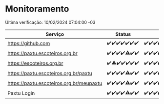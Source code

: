 # Monitoramento

Última verificação: 10/02/2024 07:04:00 -03

|Serviço|Status|Últimas 24h|
|---|---|---|
|https://github.com|<span title="2024-02-03: OK=24">✔️</span><span title="2024-02-04: OK=24">✔️</span><span title="2024-02-05: OK=24">✔️</span><span title="2024-02-06: OK=24">✔️</span><span title="2024-02-07: OK=24">✔️</span><span title="2024-02-08: OK=24">✔️</span><span title="2024-02-09: OK=10">✔️</span>|<span title="09/02/2024 07:06:00 -03 : 200">✔️</span><span title="09/02/2024 08:04:00 -03 : 200">✔️</span><span title="09/02/2024 09:11:00 -03 : 200">✔️</span><span title="09/02/2024 10:04:00 -03 : 200">✔️</span><span title="09/02/2024 11:04:00 -03 : 200">✔️</span><span title="09/02/2024 12:05:00 -03 : 200">✔️</span><span title="09/02/2024 13:07:00 -03 : 200">✔️</span><span title="09/02/2024 14:03:00 -03 : 200">✔️</span><span title="09/02/2024 15:07:00 -03 : 200">✔️</span><span title="09/02/2024 16:02:00 -03 : 200">✔️</span><span title="09/02/2024 17:06:00 -03 : 200">✔️</span><span title="09/02/2024 18:03:00 -03 : 200">✔️</span><span title="09/02/2024 19:06:00 -03 : 200">✔️</span><span title="09/02/2024 20:06:00 -03 : 200">✔️</span><span title="09/02/2024 21:28:00 -03 : 200">✔️</span><span title="09/02/2024 22:36:00 -03 : 200">✔️</span><span title="09/02/2024 23:10:00 -03 : 200">✔️</span><span title="10/02/2024 00:07:00 -03 : 200">✔️</span><span title="10/02/2024 01:07:00 -03 : 200">✔️</span><span title="10/02/2024 02:04:00 -03 : 200">✔️</span><span title="10/02/2024 03:07:00 -03 : 200">✔️</span><span title="10/02/2024 04:06:00 -03 : 200">✔️</span><span title="10/02/2024 05:07:00 -03 : 200">✔️</span><span title="10/02/2024 06:06:00 -03 : 200">✔️</span><span title="10/02/2024 07:04:00 -03 : 200">✔️</span>|
|https://paxtu.escoteiros.org.br|<span title="2024-02-03: OK=24">✔️</span><span title="2024-02-04: OK=24">✔️</span><span title="2024-02-05: OK=24">✔️</span><span title="2024-02-06: OK=24">✔️</span><span title="2024-02-07: OK=23, Falhas=1">⚠️</span><span title="2024-02-08: OK=24">✔️</span><span title="2024-02-09: OK=10">✔️</span>|<span title="09/02/2024 07:06:00 -03 : 200">✔️</span><span title="09/02/2024 08:04:00 -03 : 200">✔️</span><span title="09/02/2024 09:11:00 -03 : 200">✔️</span><span title="09/02/2024 10:04:00 -03 : 200">✔️</span><span title="09/02/2024 11:04:00 -03 : 200">✔️</span><span title="09/02/2024 12:05:00 -03 : 200">✔️</span><span title="09/02/2024 13:07:00 -03 : 200">✔️</span><span title="09/02/2024 14:03:00 -03 : 200">✔️</span><span title="09/02/2024 15:07:00 -03 : 200">✔️</span><span title="09/02/2024 16:02:00 -03 : 200">✔️</span><span title="09/02/2024 17:06:00 -03 : 200">✔️</span><span title="09/02/2024 18:03:00 -03 : 200">✔️</span><span title="09/02/2024 19:06:00 -03 : 200">✔️</span><span title="09/02/2024 20:06:00 -03 : 200">✔️</span><span title="09/02/2024 21:28:00 -03 : 200">✔️</span><span title="09/02/2024 22:36:00 -03 : 200">✔️</span><span title="09/02/2024 23:10:00 -03 : 200">✔️</span><span title="10/02/2024 00:07:00 -03 : 200">✔️</span><span title="10/02/2024 01:07:00 -03 : 200">✔️</span><span title="10/02/2024 02:04:00 -03 : 200">✔️</span><span title="10/02/2024 03:07:00 -03 : 200">✔️</span><span title="10/02/2024 04:06:00 -03 : 200">✔️</span><span title="10/02/2024 05:07:00 -03 : 200">✔️</span><span title="10/02/2024 06:06:00 -03 : 200">✔️</span><span title="10/02/2024 07:04:00 -03 : 200">✔️</span>|
|https://escoteiros.org.br|<span title="2024-02-03: OK=24">✔️</span><span title="2024-02-04: OK=23, Falhas=1">⚠️</span><span title="2024-02-05: OK=24">✔️</span><span title="2024-02-06: OK=24">✔️</span><span title="2024-02-07: OK=24">✔️</span><span title="2024-02-08: OK=24">✔️</span><span title="2024-02-09: OK=10">✔️</span>|<span title="09/02/2024 07:06:00 -03 : 200">✔️</span><span title="09/02/2024 08:04:00 -03 : 200">✔️</span><span title="09/02/2024 09:11:00 -03 : 200">✔️</span><span title="09/02/2024 10:04:00 -03 : 200">✔️</span><span title="09/02/2024 11:04:00 -03 : 200">✔️</span><span title="09/02/2024 12:05:00 -03 : 200">✔️</span><span title="09/02/2024 13:07:00 -03 : 200">✔️</span><span title="09/02/2024 14:03:00 -03 : 200">✔️</span><span title="09/02/2024 15:07:00 -03 : 200">✔️</span><span title="09/02/2024 16:02:00 -03 : 200">✔️</span><span title="09/02/2024 17:06:00 -03 : 500">❌</span><span title="09/02/2024 18:03:00 -03 : 200">✔️</span><span title="09/02/2024 19:06:00 -03 : 200">✔️</span><span title="09/02/2024 20:06:00 -03 : 200">✔️</span><span title="09/02/2024 21:28:00 -03 : 200">✔️</span><span title="09/02/2024 22:36:00 -03 : 200">✔️</span><span title="09/02/2024 23:10:00 -03 : 200">✔️</span><span title="10/02/2024 00:07:00 -03 : 200">✔️</span><span title="10/02/2024 01:07:00 -03 : 200">✔️</span><span title="10/02/2024 02:04:00 -03 : 200">✔️</span><span title="10/02/2024 03:07:00 -03 : 200">✔️</span><span title="10/02/2024 04:06:00 -03 : 200">✔️</span><span title="10/02/2024 05:07:00 -03 : 200">✔️</span><span title="10/02/2024 06:06:00 -03 : 200">✔️</span><span title="10/02/2024 07:04:00 -03 : 200">✔️</span>|
|https://paxtu.escoteiros.org.br/paxtu|<span title="2024-02-03: OK=24">✔️</span><span title="2024-02-04: OK=24">✔️</span><span title="2024-02-05: OK=24">✔️</span><span title="2024-02-06: OK=24">✔️</span><span title="2024-02-07: OK=23, Falhas=1">⚠️</span><span title="2024-02-08: OK=24">✔️</span><span title="2024-02-09: OK=10">✔️</span>|<span title="09/02/2024 07:06:00 -03 : 200">✔️</span><span title="09/02/2024 08:04:00 -03 : 200">✔️</span><span title="09/02/2024 09:11:00 -03 : 200">✔️</span><span title="09/02/2024 10:04:00 -03 : 200">✔️</span><span title="09/02/2024 11:04:00 -03 : 200">✔️</span><span title="09/02/2024 12:05:00 -03 : 200">✔️</span><span title="09/02/2024 13:07:00 -03 : 200">✔️</span><span title="09/02/2024 14:03:00 -03 : 200">✔️</span><span title="09/02/2024 15:07:00 -03 : 200">✔️</span><span title="09/02/2024 16:02:00 -03 : 200">✔️</span><span title="09/02/2024 17:06:00 -03 : 200">✔️</span><span title="09/02/2024 18:03:00 -03 : 200">✔️</span><span title="09/02/2024 19:06:00 -03 : 200">✔️</span><span title="09/02/2024 20:06:00 -03 : 200">✔️</span><span title="09/02/2024 21:28:00 -03 : 200">✔️</span><span title="09/02/2024 22:36:00 -03 : 200">✔️</span><span title="09/02/2024 23:10:00 -03 : 200">✔️</span><span title="10/02/2024 00:07:00 -03 : 200">✔️</span><span title="10/02/2024 01:07:00 -03 : 200">✔️</span><span title="10/02/2024 02:04:00 -03 : 200">✔️</span><span title="10/02/2024 03:07:00 -03 : 200">✔️</span><span title="10/02/2024 04:06:00 -03 : 200">✔️</span><span title="10/02/2024 05:07:00 -03 : 200">✔️</span><span title="10/02/2024 06:06:00 -03 : 200">✔️</span><span title="10/02/2024 07:04:00 -03 : 200">✔️</span>|
|https://paxtu.escoteiros.org.br/meupaxtu|<span title="2024-02-03: OK=24">✔️</span><span title="2024-02-04: OK=24">✔️</span><span title="2024-02-05: OK=24">✔️</span><span title="2024-02-06: OK=24">✔️</span><span title="2024-02-07: OK=23, Falhas=1">⚠️</span><span title="2024-02-08: OK=24">✔️</span><span title="2024-02-09: OK=10">✔️</span>|<span title="09/02/2024 07:06:00 -03 : 200">✔️</span><span title="09/02/2024 08:04:00 -03 : 200">✔️</span><span title="09/02/2024 09:11:00 -03 : 200">✔️</span><span title="09/02/2024 10:04:00 -03 : 200">✔️</span><span title="09/02/2024 11:04:00 -03 : 200">✔️</span><span title="09/02/2024 12:05:00 -03 : 200">✔️</span><span title="09/02/2024 13:07:00 -03 : 200">✔️</span><span title="09/02/2024 14:03:00 -03 : 200">✔️</span><span title="09/02/2024 15:07:00 -03 : 200">✔️</span><span title="09/02/2024 16:02:00 -03 : 200">✔️</span><span title="09/02/2024 17:06:00 -03 : 200">✔️</span><span title="09/02/2024 18:03:00 -03 : 200">✔️</span><span title="09/02/2024 19:06:00 -03 : 200">✔️</span><span title="09/02/2024 20:06:00 -03 : 200">✔️</span><span title="09/02/2024 21:28:00 -03 : 200">✔️</span><span title="09/02/2024 22:36:00 -03 : 200">✔️</span><span title="09/02/2024 23:10:00 -03 : 200">✔️</span><span title="10/02/2024 00:07:00 -03 : 200">✔️</span><span title="10/02/2024 01:07:00 -03 : 200">✔️</span><span title="10/02/2024 02:04:00 -03 : 200">✔️</span><span title="10/02/2024 03:07:00 -03 : 200">✔️</span><span title="10/02/2024 04:06:00 -03 : 200">✔️</span><span title="10/02/2024 05:07:00 -03 : 200">✔️</span><span title="10/02/2024 06:06:00 -03 : 200">✔️</span><span title="10/02/2024 07:04:00 -03 : 200">✔️</span>|
|Paxtu Login|<span title="2024-02-03: OK=24">✔️</span><span title="2024-02-04: OK=24">✔️</span><span title="2024-02-05: OK=24">✔️</span><span title="2024-02-06: OK=24">✔️</span><span title="2024-02-07: OK=23, Falhas=1">⚠️</span><span title="2024-02-08: OK=24">✔️</span><span title="2024-02-09: OK=10">✔️</span>|<span title="09/02/2024 07:06:00 -03 : 200">✔️</span><span title="09/02/2024 08:04:00 -03 : 200">✔️</span><span title="09/02/2024 09:11:00 -03 : 200">✔️</span><span title="09/02/2024 10:05:00 -03 : 200">✔️</span><span title="09/02/2024 11:04:00 -03 : 200">✔️</span><span title="09/02/2024 12:05:00 -03 : 200">✔️</span><span title="09/02/2024 13:07:00 -03 : 200">✔️</span><span title="09/02/2024 14:03:00 -03 : 200">✔️</span><span title="09/02/2024 15:07:00 -03 : 200">✔️</span><span title="09/02/2024 16:02:00 -03 : 200">✔️</span><span title="09/02/2024 17:06:00 -03 : 200">✔️</span><span title="09/02/2024 18:03:00 -03 : 200">✔️</span><span title="09/02/2024 19:06:00 -03 : 200">✔️</span><span title="09/02/2024 20:06:00 -03 : 200">✔️</span><span title="09/02/2024 21:28:00 -03 : 200">✔️</span><span title="09/02/2024 22:36:00 -03 : 200">✔️</span><span title="09/02/2024 23:10:00 -03 : 200">✔️</span><span title="10/02/2024 00:07:00 -03 : 200">✔️</span><span title="10/02/2024 01:07:00 -03 : 200">✔️</span><span title="10/02/2024 02:04:00 -03 : 200">✔️</span><span title="10/02/2024 03:07:00 -03 : 200">✔️</span><span title="10/02/2024 04:06:00 -03 : 200">✔️</span><span title="10/02/2024 05:07:00 -03 : 200">✔️</span><span title="10/02/2024 06:06:00 -03 : 200">✔️</span><span title="10/02/2024 07:04:00 -03 : 200">✔️</span>|
